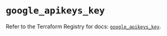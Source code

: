 # `google_apikeys_key`

Refer to the Terraform Registry for docs: [`google_apikeys_key`](https://registry.terraform.io/providers/hashicorp/google/6.49.1/docs/resources/apikeys_key).
